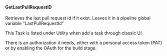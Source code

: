 #### GetLastPullRequestID
Retrieves the last pull request id if it exist.
Leaves it in a pipeline global variable "LastPullRequestId"

This Task is listed under Utility when add a task through classic UI

There is an authorization it needs, either with a personal access token (PAT)
or by enabling the OAuth for the build stage.

